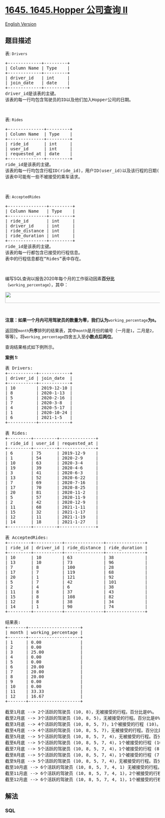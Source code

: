 # [1645. 1645.Hopper 公司查询 II](https://leetcode.cn/problems/hopper-company-queries-ii)

[English Version](/solution/1600-1699/1645.Hopper%20Company%20Queries%20II/README_EN.md)

## 题目描述

<p>表: <code>Drivers</code></p>

<pre>+-------------+---------+
| Column Name | Type &nbsp; &nbsp;|
+-------------+---------+
| driver_id &nbsp; | int &nbsp; &nbsp; |
| join_date &nbsp; | date &nbsp; &nbsp;|
+-------------+---------+
driver_id是该表的主键。
该表的每一行均包含驾驶员的ID以及他们加入Hopper公司的日期。
</pre>

<p>&nbsp;</p>

<p>表: <code>Rides</code></p>

<pre>+--------------+---------+
| Column Name &nbsp;| Type &nbsp; &nbsp;|
+--------------+---------+
| ride_id &nbsp; &nbsp; &nbsp;| int &nbsp; &nbsp; |
| user_id &nbsp; &nbsp; &nbsp;| int &nbsp; &nbsp; |
| requested_at | date &nbsp; &nbsp;|
+--------------+---------+
ride_id是该表的主键。
该表的每一行均包含行程ID(ride_id)，用户ID(user_id)以及该行程的日期(requested_at)。
该表中可能有一些不被接受的乘车请求。</pre>

<p>&nbsp;</p>

<p>表: <code>AcceptedRides</code></p>

<pre>+---------------+---------+
| Column Name &nbsp; | Type &nbsp; &nbsp;|
+---------------+---------+
| ride_id &nbsp; &nbsp; &nbsp; | int &nbsp; &nbsp; |
| driver_id &nbsp; &nbsp; | int &nbsp; &nbsp; |
| ride_distance | int &nbsp; &nbsp; |
| ride_duration | int &nbsp; &nbsp; |
+---------------+---------+
ride_id是该表的主键。
该表的每一行都包含已接受的行程信息。
表中的行程信息都在“Rides”表中存在。
</pre>

<p>&nbsp;</p>

<p>编写SQL查询以报告2020年每个月的工作驱动因素<strong>百分比</strong>（<code>working_percentage</code>），其中：</p>
<img alt="" src="https://fastly.jsdelivr.net/gh/doocs/leetcode@main/solution/1600-1699/1645.Hopper%20Company%20Queries%20II/images/codecogseqn.png" style="width: 800px; height: 36px;">
<p>&nbsp;</p>

<p><strong>注意：如果一个月内可用驾驶员的数量为零，我们认为</strong><code>working_percentage</code><strong>为<code>0</code>。</strong></p>

<p>返回按<code>month</code><strong>升序</strong>排列的结果表，其中<code>month</code>是月份的编号（一月是<code>1</code>，二月是<code>2</code>，等等）。将<code>working_percentage</code>四舍五入至<strong>小数点后两位</strong>。</p>

<p>查询结果格式如下例所示。</p>

<p><strong>案例 1:</strong></p>

<pre>表 Drivers:
+-----------+------------+
| driver_id | join_date &nbsp;|
+-----------+------------+
| 10 &nbsp; &nbsp; &nbsp; &nbsp;| 2019-12-10 |
| 8 &nbsp; &nbsp; &nbsp; &nbsp; | 2020-1-13 &nbsp;|
| 5 &nbsp; &nbsp; &nbsp; &nbsp; | 2020-2-16 &nbsp;|
| 7 &nbsp; &nbsp; &nbsp; &nbsp; | 2020-3-8 &nbsp; |
| 4 &nbsp; &nbsp; &nbsp; &nbsp; | 2020-5-17 &nbsp;|
| 1 &nbsp; &nbsp; &nbsp; &nbsp; | 2020-10-24 |
| 6 &nbsp; &nbsp; &nbsp; &nbsp; | 2021-1-5 &nbsp; |
+-----------+------------+

表 Rides:
+---------+---------+--------------+
| ride_id | user_id | requested_at |
+---------+---------+--------------+
| 6 &nbsp; &nbsp; &nbsp; | 75 &nbsp; &nbsp; &nbsp;| 2019-12-9 &nbsp; &nbsp;|
| 1 &nbsp; &nbsp; &nbsp; | 54 &nbsp; &nbsp; &nbsp;| 2020-2-9 &nbsp; &nbsp; |
| 10 &nbsp; &nbsp; &nbsp;| 63 &nbsp; &nbsp; &nbsp;| 2020-3-4 &nbsp; &nbsp; |
| 19 &nbsp; &nbsp; &nbsp;| 39 &nbsp; &nbsp; &nbsp;| 2020-4-6 &nbsp; &nbsp; |
| 3 &nbsp; &nbsp; &nbsp; | 41 &nbsp; &nbsp; &nbsp;| 2020-6-3 &nbsp; &nbsp; |
| 13 &nbsp; &nbsp; &nbsp;| 52 &nbsp; &nbsp; &nbsp;| 2020-6-22 &nbsp; &nbsp;|
| 7 &nbsp; &nbsp; &nbsp; | 69 &nbsp; &nbsp; &nbsp;| 2020-7-16 &nbsp; &nbsp;|
| 17 &nbsp; &nbsp; &nbsp;| 70 &nbsp; &nbsp; &nbsp;| 2020-8-25 &nbsp; &nbsp;|
| 20 &nbsp; &nbsp; &nbsp;| 81 &nbsp; &nbsp; &nbsp;| 2020-11-2 &nbsp; &nbsp;|
| 5 &nbsp; &nbsp; &nbsp; | 57 &nbsp; &nbsp; &nbsp;| 2020-11-9 &nbsp; &nbsp;|
| 2 &nbsp; &nbsp; &nbsp; | 42 &nbsp; &nbsp; &nbsp;| 2020-12-9 &nbsp; &nbsp;|
| 11 &nbsp; &nbsp; &nbsp;| 68 &nbsp; &nbsp; &nbsp;| 2021-1-11 &nbsp; &nbsp;|
| 15 &nbsp; &nbsp; &nbsp;| 32 &nbsp; &nbsp; &nbsp;| 2021-1-17 &nbsp; &nbsp;|
| 12 &nbsp; &nbsp; &nbsp;| 11 &nbsp; &nbsp; &nbsp;| 2021-1-19 &nbsp; &nbsp;|
| 14 &nbsp; &nbsp; &nbsp;| 18 &nbsp; &nbsp; &nbsp;| 2021-1-27 &nbsp; &nbsp;|
+---------+---------+--------------+

表 AcceptedRides:
+---------+-----------+---------------+---------------+
| ride_id | driver_id | ride_distance | ride_duration |
+---------+-----------+---------------+---------------+
| 10 &nbsp; &nbsp; &nbsp;| 10 &nbsp; &nbsp; &nbsp; &nbsp;| 63 &nbsp; &nbsp; &nbsp; &nbsp; &nbsp; &nbsp;| 38 &nbsp; &nbsp; &nbsp; &nbsp; &nbsp; &nbsp;|
| 13 &nbsp; &nbsp; &nbsp;| 10 &nbsp; &nbsp; &nbsp; &nbsp;| 73 &nbsp; &nbsp; &nbsp; &nbsp; &nbsp; &nbsp;| 96 &nbsp; &nbsp; &nbsp; &nbsp; &nbsp; &nbsp;|
| 7 &nbsp; &nbsp; &nbsp; | 8 &nbsp; &nbsp; &nbsp; &nbsp; | 100 &nbsp; &nbsp; &nbsp; &nbsp; &nbsp; | 28 &nbsp; &nbsp; &nbsp; &nbsp; &nbsp; &nbsp;|
| 17 &nbsp; &nbsp; &nbsp;| 7 &nbsp; &nbsp; &nbsp; &nbsp; | 119 &nbsp; &nbsp; &nbsp; &nbsp; &nbsp; | 68 &nbsp; &nbsp; &nbsp; &nbsp; &nbsp; &nbsp;|
| 20 &nbsp; &nbsp; &nbsp;| 1 &nbsp; &nbsp; &nbsp; &nbsp; | 121 &nbsp; &nbsp; &nbsp; &nbsp; &nbsp; | 92 &nbsp; &nbsp; &nbsp; &nbsp; &nbsp; &nbsp;|
| 5 &nbsp; &nbsp; &nbsp; | 7 &nbsp; &nbsp; &nbsp; &nbsp; | 42 &nbsp; &nbsp; &nbsp; &nbsp; &nbsp; &nbsp;| 101 &nbsp; &nbsp; &nbsp; &nbsp; &nbsp; |
| 2 &nbsp; &nbsp; &nbsp; | 4 &nbsp; &nbsp; &nbsp; &nbsp; | 6 &nbsp; &nbsp; &nbsp; &nbsp; &nbsp; &nbsp; | 38 &nbsp; &nbsp; &nbsp; &nbsp; &nbsp; &nbsp;|
| 11 &nbsp; &nbsp; &nbsp;| 8 &nbsp; &nbsp; &nbsp; &nbsp; | 37 &nbsp; &nbsp; &nbsp; &nbsp; &nbsp; &nbsp;| 43 &nbsp; &nbsp; &nbsp; &nbsp; &nbsp; &nbsp;|
| 15 &nbsp; &nbsp; &nbsp;| 8 &nbsp; &nbsp; &nbsp; &nbsp; | 108 &nbsp; &nbsp; &nbsp; &nbsp; &nbsp; | 82 &nbsp; &nbsp; &nbsp; &nbsp; &nbsp; &nbsp;|
| 12 &nbsp; &nbsp; &nbsp;| 8 &nbsp; &nbsp; &nbsp; &nbsp; | 38 &nbsp; &nbsp; &nbsp; &nbsp; &nbsp; &nbsp;| 34 &nbsp; &nbsp; &nbsp; &nbsp; &nbsp; &nbsp;|
| 14 &nbsp; &nbsp; &nbsp;| 1 &nbsp; &nbsp; &nbsp; &nbsp; | 90 &nbsp; &nbsp; &nbsp; &nbsp; &nbsp; &nbsp;| 74 &nbsp; &nbsp; &nbsp; &nbsp; &nbsp; &nbsp;|
+---------+-----------+---------------+---------------+

结果表:
+-------+--------------------+
| month | working_percentage |
+-------+--------------------+
| 1 &nbsp; &nbsp; | 0.00 &nbsp; &nbsp; &nbsp; &nbsp; &nbsp; &nbsp; &nbsp; |
| 2 &nbsp; &nbsp; | 0.00 &nbsp; &nbsp; &nbsp; &nbsp; &nbsp; &nbsp; &nbsp; |
| 3 &nbsp; &nbsp; | 25.00 &nbsp; &nbsp; &nbsp; &nbsp; &nbsp; &nbsp; &nbsp;|
| 4 &nbsp; &nbsp; | 0.00 &nbsp; &nbsp; &nbsp; &nbsp; &nbsp; &nbsp; &nbsp; |
| 5 &nbsp; &nbsp; | 0.00 &nbsp; &nbsp; &nbsp; &nbsp; &nbsp; &nbsp; &nbsp; |
| 6 &nbsp; &nbsp; | 20.00 &nbsp; &nbsp; &nbsp; &nbsp; &nbsp; &nbsp; &nbsp;|
| 7 &nbsp; &nbsp; | 20.00 &nbsp; &nbsp; &nbsp; &nbsp; &nbsp; &nbsp; &nbsp;|
| 8 &nbsp; &nbsp; | 20.00 &nbsp; &nbsp; &nbsp; &nbsp; &nbsp; &nbsp; &nbsp;|
| 9 &nbsp; &nbsp; | 0.00 &nbsp; &nbsp; &nbsp; &nbsp; &nbsp; &nbsp; &nbsp; |
| 10 &nbsp; &nbsp;| 0.00 &nbsp; &nbsp; &nbsp; &nbsp; &nbsp; &nbsp; &nbsp; |
| 11 &nbsp; &nbsp;| 33.33 &nbsp; &nbsp; &nbsp; &nbsp; &nbsp; &nbsp; &nbsp;|
| 12 &nbsp; &nbsp;| 16.67 &nbsp; &nbsp; &nbsp; &nbsp; &nbsp; &nbsp; &nbsp;|
+-------+--------------------+

截至1月底 --&gt; 2个活跃的驾驶员 (10, 8)，无被接受的行程。百分比是0%。
截至2月底 --&gt; 3个活跃的驾驶员 (10, 8, 5)，无被接受的行程。百分比是0%。
截至3月底 --&gt; 4个活跃的驾驶员 (10, 8, 5, 7)，1个被接受的行程 (10)。百分比是 (1 / 4) * 100 = 25%。
截至4月底 --&gt; 4个活跃的驾驶员 (10, 8, 5, 7)，无被接受的行程。百分比是 0%。
截至5月底 --&gt; 5个活跃的驾驶员 (10, 8, 5, 7, 4)，无被接受的行程。百分比是 0%。
截至6月底 --&gt; 5个活跃的驾驶员 (10, 8, 5, 7, 4)，1个被接受的行程 (10)。 百分比是 (1 / 5) * 100 = 20%。
截至7月底 --&gt; 5个活跃的驾驶员 (10, 8, 5, 7, 4)，1个被接受的行程 (8)。百分比是 (1 / 5) * 100 = 20%。
截至8月底 --&gt; 5个活跃的驾驶员 (10, 8, 5, 7, 4)，1个被接受的行程 (7)。百分比是 (1 / 5) * 100 = 20%。
截至9月底 --&gt; 5个活跃的驾驶员 (10, 8, 5, 7, 4)，无被接受的行程。百分比是 0%。
截至10月底 --&gt; 6个活跃的驾驶员 (10, 8, 5, 7, 4, 1) 无被接受的行程。百分比是 0%。
截至11月底 --&gt; 6个活跃的驾驶员 (10, 8, 5, 7, 4, 1)，2个被接受的行程 (1, 7)。百分比是 (2 / 6) * 100 = 33.33%。
截至12月底 --&gt; 6个活跃的驾驶员 (10, 8, 5, 7, 4, 1)，1个被接受的行程 (4)。百分比是 (1 / 6) * 100 = 16.67%。
</pre>

## 解法

### **SQL**

```sql

```
